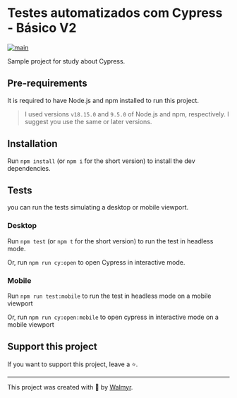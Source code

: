 # Testes automatizados com Cypress - Básico V2

[![main](https://github.com/wlsf82/cy-data-test/actions/workflows/ci.yml/badge.svg)](https://github.com/wlsf82/cy-data-test/actions)

Sample project for study about Cypress.

## Pre-requirements

It is required to have Node.js and npm installed to run this project.

> I used versions `v18.15.0` and `9.5.0` of Node.js and npm, respectively. I suggest you use the same or later versions.

## Installation

Run `npm install` (or `npm i` for the short version) to install the dev dependencies.

## Tests

you can run the tests simulating a desktop or mobile viewport.

### Desktop

Run `npm test` (or `npm t` for the short version) to run the test in headless mode.

Or, run `npm run cy:open` to open Cypress in interactive mode.

### Mobile

Run `npm run test:mobile` to run the test in headless mode on a mobile viewport

Or, run `npm run cy:open:mobile` to open cypress in interactive mode on a mobile viewport

## Support this project

If you want to support this project, leave a ⭐.

___

This project was created with 💚 by [Walmyr](https://walmyr.dev).

